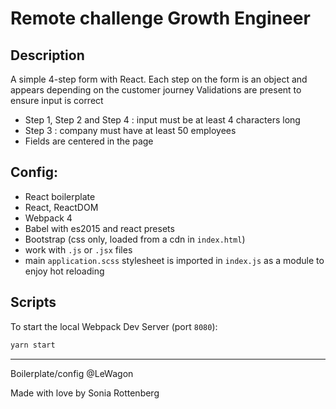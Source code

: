 # Remote challenge Growth Engineer

## Description

A simple 4-step form with React.
Each step on the form is an object and appears depending on the customer journey
Validations are present to ensure input is correct
- Step 1, Step 2 and Step 4 : input must be at least 4 characters long
- Step 3 : company must have at least 50 employees
- Fields are centered in the page

## Config:
- React boilerplate
- React, ReactDOM
- Webpack 4
- Babel with es2015 and react presets
- Bootstrap (css only, loaded from a cdn in `index.html`)
- work with `.js` or `.jsx` files
- main `application.scss` stylesheet is imported in `index.js` as a module to enjoy hot reloading

## Scripts

To start the local Webpack Dev Server (port `8080`):

```bash
yarn start
```
-------------------

Boilerplate/config @LeWagon

Made with love by Sonia Rottenberg

